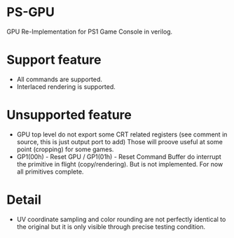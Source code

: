 # PS-GPU
GPU Re-Implementation for PS1 Game Console in verilog.

# Support feature
- All commands are supported.
- Interlaced rendering is supported.

# Unsupported feature
- GPU top level do not export some CRT related registers (see comment in source, this is just output port to add)
  Those will proove useful at some point (cropping) for some games.
- GP1(00h) - Reset GPU / GP1(01h) - Reset Command Buffer do interrupt the primitive in flight (copy/rendering).
  But is not implemented. For now all primitives complete.

# Detail
- UV coordinate sampling and color rounding are not perfectly identical to the original but it is only visible through
  precise testing condition.
